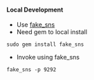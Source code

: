 #### Local Development

* Use [fake_sns](https://github.com/yourkarma/fake_sns)
* Need gem to local install
```
sudo gem install fake_sns
```
* Invoke using fake_sns
```
fake_sns -p 9292
```
